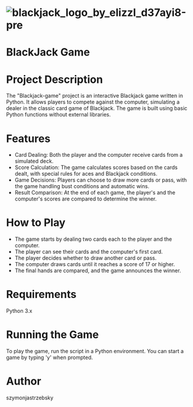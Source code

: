 

# ![blackjack_logo_by_elizzl_d37ayi8-pre](https://github.com/szymonjastrzebsky/blackjack-game/assets/138871426/57a2ec1d-5ce8-4aec-8632-87ce3d9d2f35)

# BlackJack Game

# Project Description

The "Blackjack-game" project is an interactive Blackjack game written in Python. It allows players to compete against the computer, simulating a dealer in the classic card game of Blackjack.
The game is built using basic Python functions without external libraries.

# Features
* Card Dealing: Both the player and the computer receive cards from a simulated deck.
* Score Calculation: The game calculates scores based on the cards dealt, with special rules for aces and Blackjack conditions.
* Game Decisions: Players can choose to draw more cards or pass, with the game handling bust conditions and automatic wins.
* Result Comparison: At the end of each game, the player's and the computer's scores are compared to determine the winner.

# How to Play
* The game starts by dealing two cards each to the player and the computer.
* The player can see their cards and the computer's first card.
* The player decides whether to draw another card or pass.
* The computer draws cards until it reaches a score of 17 or higher.
* The final hands are compared, and the game announces the winner.

# Requirements
Python 3.x

# Running the Game

To play the game, run the script in a Python environment. You can start a game by typing 'y' when prompted.

# Author

szymonjastrzebsky



